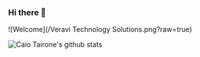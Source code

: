 ### Hi there 👋

![Welcome](/Veravi Technology Solutions.png?raw=true)

![Caio Tairone's github stats](https://github-readme-stats.vercel.app/api?username=tairone32&show_icons=true&theme=radical)

